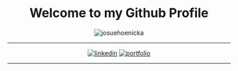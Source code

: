 <h1 align="center">Welcome to my Github Profile</h1>

<p align="center"><img align="center" src="https://github-readme-streak-stats.herokuapp.com/?user=josuehoenicka&theme=dark" alt="josuehoenicka"></p>

<hr>

<div align="center">

  [![linkedin](https://img.shields.io/badge/linkedin-000?style=for-the-badge&logo=linkedin&logoColor=white)](https://www.linkedin.com/in/josuehoenicka/)
  [![portfolio](https://img.shields.io/badge/portfolio-000?style=for-the-badge&logo=ko-fi&logoColor=white)](https://josuehoenicka.github.io/)
  
</div>

<hr>
